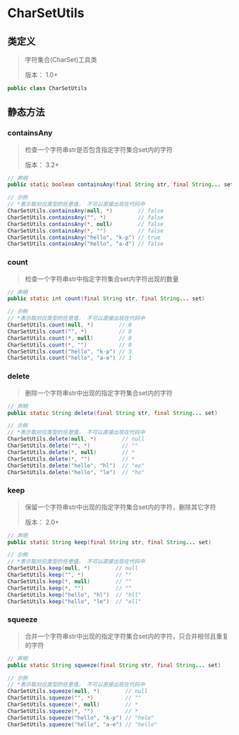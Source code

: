 # CharSetUtils

## 类定义

> 字符集合(CharSet)工具类
>
> 版本： 1.0+

~~~java
public class CharSetUtils
~~~

## 静态方法

### containsAny

> 检查一个字符串str是否包含指定字符集合set内的字符
>
> 版本： 3.2+

~~~java
// 声明
public static boolean containsAny(final String str, final String... set)

// 示例
// *表示取对应类型的任意值， 不可以直接出现在代码中
CharSetUtils.containsAny(null, *)        // false
CharSetUtils.containsAny("", *)          // false
CharSetUtils.containsAny(*, null)        // false
CharSetUtils.containsAny(*, "")          // false
CharSetUtils.containsAny("hello", "k-p") // true
CharSetUtils.containsAny("hello", "a-d") // false
~~~

### count

> 检查一个字符串str中指定字符集合set内字符出现的数量

~~~java
// 声明
public static int count(final String str, final String... set)

// 示例
// *表示取对应类型的任意值， 不可以直接出现在代码中
CharSetUtils.count(null, *)        // 0
CharSetUtils.count("", *)          // 0
CharSetUtils.count(*, null)        // 0
CharSetUtils.count(*, "")          // 0
CharSetUtils.count("hello", "k-p") // 3
CharSetUtils.count("hello", "a-e") // 1
~~~

### delete

> 删除一个字符串str中出现的指定字符集合set内的字符

~~~java
// 声明
public static String delete(final String str, final String... set)

// 示例
// *表示取对应类型的任意值， 不可以直接出现在代码中
CharSetUtils.delete(null, *)        // null
CharSetUtils.delete("", *)          // ""
CharSetUtils.delete(*, null)        // *
CharSetUtils.delete(*, "")          // *
CharSetUtils.delete("hello", "hl")  // "eo"
CharSetUtils.delete("hello", "le")  // "ho"
~~~

### keep

> 保留一个字符串str中出现的指定字符集合set内的字符，删除其它字符
>
> 版本： 2.0+

~~~java
// 声明
public static String keep(final String str, final String... set)

// 示例
// *表示取对应类型的任意值， 不可以直接出现在代码中
CharSetUtils.keep(null, *)        // null
CharSetUtils.keep("", *)          // ""
CharSetUtils.keep(*, null)        // ""
CharSetUtils.keep(*, "")          // ""
CharSetUtils.keep("hello", "hl")  // "hll"
CharSetUtils.keep("hello", "le")  // "ell"
~~~

### squeeze

> 合并一个字符串str中出现的指定字符集合set内的字符，只合并相邻且重复的字符

~~~java
// 声明
public static String squeeze(final String str, final String... set)

// 示例
// *表示取对应类型的任意值， 不可以直接出现在代码中
CharSetUtils.squeeze(null, *)        // null
CharSetUtils.squeeze("", *)          // ""
CharSetUtils.squeeze(*, null)        // *
CharSetUtils.squeeze(*, "")          // *
CharSetUtils.squeeze("hello", "k-p") // "helo"
CharSetUtils.squeeze("hello", "a-e") // "hello"
~~~
